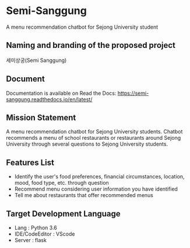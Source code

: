 # Semi-Sanggung
A menu recommendation chatbot for Sejong University student

## Naming and branding of the proposed project
세미상궁(Semi Sanggung)

## Document
Documentation is available on Read the Docs: https://semi-sanggung.readthedocs.io/en/latest/

## Mission Statement
A menu recommendation chatbot for Sejong University students. Chatbot recommends a menu 
of school restaurants or restaurants around Sejong University through several questions to 
Sejong University students.

## Features List
- Identify the user's food preferences, financial circumstances, location, mood, food type, 
etc. through question
- Recommend menu considering user information you have identified
- Tell me about restaurants that offer recommended menus

## Target Development Language
- Lang : Python 3.6
- IDE/CodeEditor : VScode
- Server : flask
